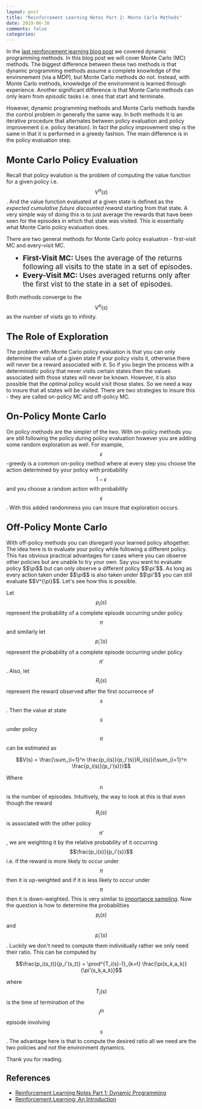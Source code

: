 ```yaml
---
layout: post
title: "Reinforcement Learning Notes Part 2: Monte Carlo Methods"
date: 2019-06-30
comments: false
categories: 
---
```


In the [last reinforcement learning blog post](http://alexminnaar.com/2019/06/29/reinforcement-learning-pt1-dynamic-programming.html) we covered dynamic programming methods.  In this blog post we will cover Monte Carlo (MC) methods.  The biggest difference between these two methods is that dynamic programming methods assume a complete knowledge of the environement (via a MDP), but Monte Carlo methods do not.  Instead, with Monte Carlo methods, knowledge of the environment is learned through experience.  Another significant difference is that Monte Carlo methods can only learn from _episodic_ tasks i.e. ones that start and terminate.

However, dynamic programming methods and Monte Carlo methods handle the control problem in generally the same way.  In both methods it is an iterative procedure that alternates between policy evaluation and policy improvement (i.e. policy iteration).  In fact the policy improvement step is the same in that it is performed in a greedy fashion.  The main difference is in the policy evaluation step.

<h2><font size="5">Monte Carlo Policy Evaluation</font></h2>

Recall that policy evalution is the problem of computing the value function for a given policy i.e. $$V^{\pi}(s)$$.  And the value function evaluated at a given state is defined as the _expected cumulative future discounted reward_ starting from that state.  A very simple way of doing this is to just average the rewards that have been seen for the episodes in which that state was visited.  This is essentially what Monte Carlo policy evaluation does. 

There are two general methods for Monte Carlo policy evaluation - first-visit MC and every-visit MC.  
<ul style="margin-left: 20px">
  <li style="font-size:19px"><b>First-Visit MC: </b> Uses the average of the returns following all visits to the state in a set of episodes.</li>
  <li style="font-size:19px"><b>Every-Visit MC: </b> Uses averaged returns only after the first vist to the state in a set of episodes.</li>
</ul>

Both methods converge to the $$V^{\pi}(s)$$ as the number of visits go to infinity.

<h2><font size="5">The Role of Exploration</font></h2>
The problem with Monte Carlo policy evaluation is that you can only determine the value of a given state if your policy visits it, otherwise there will never be a reward associated with it.  So if you begin the process with a deterministic policy that never visits certain states then the values associated with those states will never be known.  However, it is also possible that the optimal policy would visit those states.  So we need a way to insure that all states will be visited.  There are two strategies to insure this - they are called on-policy MC and off-policy MC.

<h2><font size="5">On-Policy Monte Carlo</font></h2>

On policy methods are the simpler of the two.  With on-policy methods you are still following the policy during policy evaluation however you are adding some random exploration as well.  For example, $$\epsilon$$-greedy is a common on-policy method where at every step you choose the action determined by your policy with probability $$1-\epsilon$$ and you choose a random action with probability $$\epsilon$$.  With this added randomness you can insure that exploration occurs.

<h2><font size="5">Off-Policy Monte Carlo</font></h2>
With off-policy methods you can disregard your learned policy altogether.  The idea here is to evaluate your policy while following a different policy.  This has obvious practical advantages for cases where you can observe other policies but are unable to try your own.  Say you want to evaluate policy $$\pi$$ but can only observe a different policy $$\pi'$$.  As long as every action taken under $$\pi$$ is also taken under $$\pi'$$ you can still evaluate $$V^{\pi}$$.  Let's see how this is possible.

Let $$p_i(s)$$ represent the probability of a complete episode occurring under policy $$\pi$$ and similarly let $$p_i'(s)$$ represent the probability of a complete episode occurring under policy $$\pi'$$.  Also, let $$R_i(s)$$ represent the reward observed after the first occurrence of $$s$$.  Then the value at state $$s$$ under policy $$\pi$$ can be estimated as

$$V(s) = \frac{\sum_{i=1}^n \frac{p_i(s)}{p_i'(s)}R_i(s)}{\sum_{i=1}^n \frac{p_i(s)}{p_i'(s)}}$$

Where $$n$$ is the number of episodes.  Intuitively, the way to look at this is that even though the reward $$R_i(s)$$ is associated with the other policy $$\pi'$$, we are weighting it by the relative probability of it occurring $$\frac{p_i(s)}{p_i'(s)}$$ i.e. if the reward is more likely to occur under $$\pi$$ then it is up-weighted and if it is less likely to occur under $$\pi$$ then it is down-weighted.  This is very similar to [importance sampling](https://en.wikipedia.org/wiki/Importance_sampling).  Now the question is how to determine the probabilities $$p_i(s)$$ and $$p_i'(s)$$.  Luckily we don't need to compute them individually rather we only need their ratio.  This can be computed by

$$\frac{p_i(s_t)}{p_i'(s_t)} = \prod^{T_i(s)-1}_{k=t} \frac{\pi(s_k,a_k)}{\pi'(s_k,a_k)}$$ 

where $$T_i(s)$$ is the time of termination of the $$i^{th}$$ episode involving $$s$$.  The advantage here is that to compute the desired ratio all we need are the two policies and not the environment dynamics.

Thank you for reading.

## References
* [Reinforcement Learning Notes Part 1: Dynamic Programming](http://alexminnaar.com/2019/06/29/reinforcement-learning-pt1-dynamic-programming.html)
* [Reinforcement Learning: An Introduction](http://incompleteideas.net/book/the-book-2nd.html)